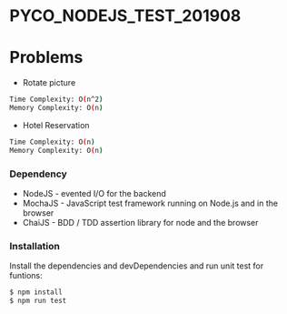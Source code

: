 # PYCO_NODEJS_TEST_201908



# Problems

  - Rotate picture
  ```sh
  Time Complexity: O(n^2)
  Memory Complexity: O(n)
  ```
         
  - Hotel Reservation
  ```sh
Time Complexity: O(n)
Memory Complexity: O(n)
```



### Dependency

* NodeJS - evented I/O for the backend
* MochaJS - JavaScript test framework running on Node.js and in the browser
* ChaiJS - BDD / TDD assertion library for node and the browser 
### Installation



Install the dependencies and devDependencies and run unit test for funtions:

```sh
$ npm install
$ npm run test
```
